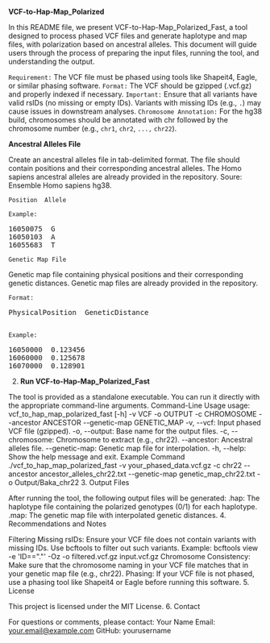 **VCF-to-Hap-Map_Polarized**

In this README file, we present VCF-to-Hap-Map_Polarized_Fast, a tool designed to process phased VCF files and generate haplotype and map files, with polarization based on ancestral alleles. This document will guide users through the process of preparing the input files, running the tool, and understanding the output.


`Requirement:` The VCF file must be phased using tools like Shapeit4, Eagle, or similar phasing software.
`Format:` The VCF should be gzipped (.vcf.gz) and properly indexed if necessary.
`Important:` Ensure that all variants have valid rsIDs (no missing or empty IDs). Variants with missing IDs (e.g., `.`) may cause issues in downstream analyses.
`Chromosome Annotation:` For the hg38 build, chromosomes should be annotated with chr followed by the chromosome number (e.g., `chr1`, `chr2`, `...,` `chr22`).

**Ancestral Alleles File**

Create an ancestral alleles file in tab-delimited format. The file should contain positions and their corresponding ancestral alleles.
The Homo sapiens ancestral alleles are already provided in the repository. Soure: Ensemble Homo sapiens hg38. 


`Position  Allele`

`Example:`

<pre>
16050075  G
16050103  A
16055683  T
</pre>

`Genetic Map File`

Genetic map file containing physical positions and their corresponding genetic distances.
Genetic map files are already provided in the repository. 

`Format:`

<pre>
PhysicalPosition  GeneticDistance
  </pre>
  
`Example:`

<pre>
16050000  0.123456
16060000  0.125678
16070000  0.128901
</pre>

2. **Run VCF-to-Hap-Map_Polarized_Fast**

The tool is provided as a standalone executable. You can run it directly with the appropriate command-line arguments.
Command-Line Usage
usage: vcf_to_hap_map_polarized_fast [-h] -v VCF -o OUTPUT -c CHROMOSOME --ancestor ANCESTOR --genetic-map GENETIC_MAP
-v, --vcf: Input phased VCF file (gzipped).
-o, --output: Base name for the output files.
-c, --chromosome: Chromosome to extract (e.g., chr22).
--ancestor: Ancestral alleles file.
--genetic-map: Genetic map file for interpolation.
-h, --help: Show the help message and exit.
Example Command
./vcf_to_hap_map_polarized_fast -v your_phased_data.vcf.gz -c chr22 --ancestor ancestor_alleles_chr22.txt --genetic-map genetic_map_chr22.txt -o Output/Baka_chr22
3. Output Files

After running the tool, the following output files will be generated:
<output>.hap: The haplotype file containing the polarized genotypes (0/1) for each haplotype.
<output>.map: The genetic map file with interpolated genetic distances.
4. Recommendations and Notes

Filtering Missing rsIDs: Ensure your VCF file does not contain variants with missing IDs. Use bcftools to filter out such variants.
Example:
bcftools view -e 'ID=="."' -Oz -o filtered.vcf.gz input.vcf.gz
Chromosome Consistency: Make sure that the chromosome naming in your VCF file matches that in your genetic map file (e.g., chr22).
Phasing: If your VCF file is not phased, use a phasing tool like Shapeit4 or Eagle before running this software.
5. License

This project is licensed under the MIT License.
6. Contact

For questions or comments, please contact:
Your Name
Email: your.email@example.com
GitHub: yourusername
